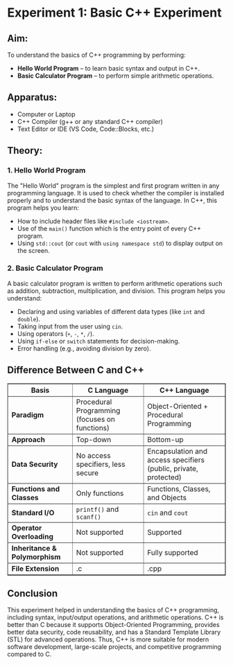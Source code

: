 <h1>Experiment 1: Basic C++ Experiment</h1>

<h2>Aim:</h2>
<p>To understand the basics of C++ programming by performing:</p>
<ul>
  <li><strong>Hello World Program</strong> – to learn basic syntax and output in C++.</li>
  <li><strong>Basic Calculator Program</strong> – to perform simple arithmetic operations.</li>
</ul>

<h2>Apparatus:</h2>
<ul>
  <li>Computer or Laptop</li>
  <li>C++ Compiler (g++ or any standard C++ compiler)</li>
  <li>Text Editor or IDE (VS Code, Code::Blocks, etc.)</li>
</ul>

<h2>Theory:</h2>

<h3>1. Hello World Program</h3>
<p>
The "Hello World" program is the simplest and first program written in any programming language. 
It is used to check whether the compiler is installed properly and to understand the basic syntax of the language.
In C++, this program helps you learn:
</p>
<ul>
  <li>How to include header files like <code>#include &lt;iostream&gt;</code>.</li>
  <li>Use of the <code>main()</code> function which is the entry point of every C++ program.</li>
  <li>Using <code>std::cout</code> (or <code>cout</code> with <code>using namespace std</code>) to display output on the screen.</li>
</ul>

<h3>2. Basic Calculator Program</h3>
<p>
A basic calculator program is written to perform arithmetic operations such as addition, subtraction, multiplication, and division. 
This program helps you understand:
</p>
<ul>
  <li>Declaring and using variables of different data types (like <code>int</code> and <code>double</code>).</li>
  <li>Taking input from the user using <code>cin</code>.</li>
  <li>Using operators (<code>+</code>, <code>-</code>, <code>*</code>, <code>/</code>).</li>
  <li>Using <code>if-else</code> or <code>switch</code> statements for decision-making.</li>
  <li>Error handling (e.g., avoiding division by zero).</li>
</ul>

<h2>Difference Between C and C++</h2>

<table border="1" cellpadding="5" cellspacing="0">
  <tr>
    <th>Basis</th>
    <th>C Language</th>
    <th>C++ Language</th>
  </tr>
  <tr>
    <td><strong>Paradigm</strong></td>
    <td>Procedural Programming (focuses on functions)</td>
    <td>Object-Oriented + Procedural Programming</td>
  </tr>
  <tr>
    <td><strong>Approach</strong></td>
    <td>Top-down</td>
    <td>Bottom-up</td>
  </tr>
  <tr>
    <td><strong>Data Security</strong></td>
    <td>No access specifiers, less secure</td>
    <td>Encapsulation and access specifiers (public, private, protected)</td>
  </tr>
  <tr>
    <td><strong>Functions and Classes</strong></td>
    <td>Only functions</td>
    <td>Functions, Classes, and Objects</td>
  </tr>
  <tr>
    <td><strong>Standard I/O</strong></td>
    <td><code>printf()</code> and <code>scanf()</code></td>
    <td><code>cin</code> and <code>cout</code></td>
  </tr>
  <tr>
    <td><strong>Operator Overloading</strong></td>
    <td>Not supported</td>
    <td>Supported</td>
  </tr>
  <tr>
    <td><strong>Inheritance & Polymorphism</strong></td>
    <td>Not supported</td>
    <td>Fully supported</td>
  </tr>
  <tr>
    <td><strong>File Extension</strong></td>
    <td>.c</td>
    <td>.cpp</td>
  </tr>
</table>

<h2>Conclusion</h2>
<p>
This experiment helped in understanding the basics of C++ programming, including syntax, input/output operations, and arithmetic operations.  
C++ is better than C because it supports Object-Oriented Programming, provides better data security, code reusability, and has a Standard Template Library (STL) for advanced operations.  
Thus, C++ is more suitable for modern software development, large-scale projects, and competitive programming compared to C.
</p>

